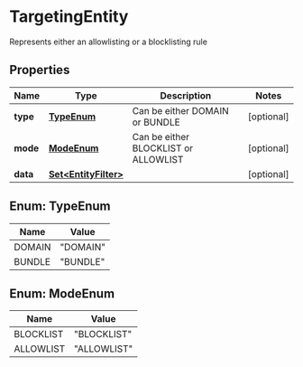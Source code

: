 

# TargetingEntity

Represents either an allowlisting or a blocklisting rule

## Properties

| Name | Type | Description | Notes |
|------------ | ------------- | ------------- | -------------|
|**type** | [**TypeEnum**](#TypeEnum) | Can be either DOMAIN or BUNDLE |  [optional] |
|**mode** | [**ModeEnum**](#ModeEnum) | Can be either BLOCKLIST or ALLOWLIST |  [optional] |
|**data** | [**Set&lt;EntityFilter&gt;**](EntityFilter.md) |  |  [optional] |



## Enum: TypeEnum

| Name | Value |
|---- | -----|
| DOMAIN | &quot;DOMAIN&quot; |
| BUNDLE | &quot;BUNDLE&quot; |



## Enum: ModeEnum

| Name | Value |
|---- | -----|
| BLOCKLIST | &quot;BLOCKLIST&quot; |
| ALLOWLIST | &quot;ALLOWLIST&quot; |



